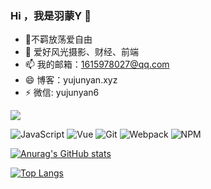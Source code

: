 ### Hi ，我是羽蒙Y 👋
<!-- 
![ ](./picture/header_.png "header_") -->

- 🌱不羁放荡爱自由
- 🤔 爱好风光摄影、财经、前端
- 📫 我的邮箱：1615978027@qq.com
- 😄 博客：yujunyan.xyz
- ⚡ 微信: yujunyan6

![ ](https://camo.githubusercontent.com/84ed50fa9b2ab1149477eb85ab7c574ae3fbb6a4a88e7d6d1336fd30925f0964/68747470733a2f2f692e696d6775722e636f6d2f485438713478432e706e67)

  ![JavaScript](https://img.shields.io/badge/JavaScript-000000?logo=JavaScript&logoColor=FFCA28)
  ![Vue](https://img.shields.io/badge/Vue.js-35495E?logo=vue.js&logoColor=4FC08D)
  ![Git](https://img.shields.io/badge/-Git-000000?logo=git&logoColor=FF7043)
  ![Webpack](https://img.shields.io/badge/-webpack-2B3A42?logo=webpack&logoColor=75AFCC)
  ![NPM](https://img.shields.io/badge/-NPM-2875E3?logo=npm&logoColor=029137)



[![Anurag's GitHub stats](https://github-readme-stats.vercel.app/api?username=Yy2z)](https://github.com/anuraghazra/github-readme-stats)

[![Top Langs](https://github-readme-stats.vercel.app/api/top-langs/?username=Yy2z&layout=compact)](https://github.com/anuraghazra/github-readme-stats)
